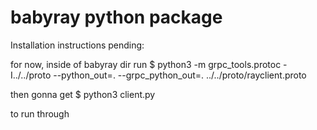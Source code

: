 # babyray python package


Installation instructions pending:


for now, inside of babyray dir run
$ python3 -m grpc_tools.protoc -I../../proto --python_out=. --grpc_python_out=. ../../proto/rayclient.proto

then gonna get
$ python3 client.py

to run through
